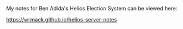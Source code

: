 My notes for Ben Adida's Helios Election System can be viewed here:

https://wrmack.github.io/helios-server-notes
